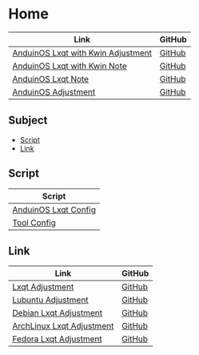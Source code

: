 

# Home

| Link | GitHub |
| ---- | ------ |
| [AnduinOS Lxqt with Kwin Adjustment](https://samwhelp.github.io/anduinos-lxqt-with-kwin-adjustment/) | [GitHub](https://github.com/samwhelp/anduinos-lxqt-with-kwin-adjustment) |
| [AnduinOS Lxqt with Kwin Note](https://samwhelp.github.io/note-about-anduinos-lxqt-with-kwin/) | [GitHub](https://github.com/samwhelp/note-about-anduinos-lxqt-with-kwin) |
| [AnduinOS Lxqt Note](https://samwhelp.github.io/note-about-anduinos-lxqt/) | [GitHub](https://github.com/samwhelp/note-about-anduinos-lxqt) |
| [AnduinOS Adjustment](https://samwhelp.github.io/anduinos-adjustment/) | [GitHub](https://github.com/samwhelp/anduinos-adjustment) |




## Subject

* [Script](#script)
* [Link](#link)




## Script

| Script |
| ------ |
| [AnduinOS Lxqt Config](https://github.com/samwhelp/anduinos-lxqt-adjustment/tree/main/prototype/main/lxqt-config/full/Main) |
| [Tool Config](https://github.com/samwhelp/anduinos-adjustment/tree/main/prototype/main/tool-config/part) |




## Link

| Link | GitHub |
| ---- | ------ |
| [Lxqt Adjustment](https://samwhelp.github.io/lxqt-adjustment/) | [GitHub](https://github.com/samwhelp/lxqt-adjustment) |
| [Lubuntu Adjustment](https://samwhelp.github.io/lubuntu-adjustment/) | [GitHub](https://github.com/samwhelp/lubuntu-adjustment) |
| [Debian Lxqt Adjustment](https://samwhelp.github.io/debian-lxqt-adjustment/) | [GitHub](https://github.com/samwhelp/debian-lxqt-adjustment) |
| [ArchLinux Lxqt Adjustment](https://samwhelp.github.io/archlinux-lxqt-adjustment/) | [GitHub](https://github.com/samwhelp/archlinux-lxqt-adjustment) |
| [Fedora Lxqt Adjustment](https://samwhelp.github.io/fedora-lxqt-adjustment/) | [GitHub](https://github.com/samwhelp/fedora-lxqt-adjustment) |
